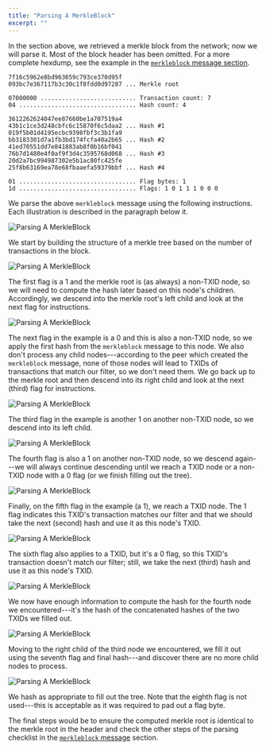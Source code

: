 ```yaml
---
title: "Parsing A MerkleBlock"
excerpt: ""
---
```

In the section above, we retrieved a merkle block from the network; now we will parse it. Most of the block header has been omitted. For a more complete hexdump, see the example in the [`merkleblock` message section](core-ref-p2p-network-data-messages#section-merkleblock).

``` text
7f16c5962e8bd963659c793ce370d95f
093bc7e367117b3c30c1f8fdd0d97287 ... Merkle root

07000000 ........................... Transaction count: 7
04 ................................. Hash count: 4

3612262624047ee87660be1a707519a4
43b1c1ce3d248cbfc6c15870f6c5daa2 ... Hash #1
019f5b01d4195ecbc9398fbf3c3b1fa9
bb3183301d7a1fb3bd174fcfa40a2b65 ... Hash #2
41ed70551dd7e841883ab8f0b16bf041
76b7d1480e4f0af9f3d4c3595768d068 ... Hash #3
20d2a7bc994987302e5b1ac80fc425fe
25f8b63169ea78e68fbaaefa59379bbf ... Hash #4

01 ................................. Flag bytes: 1
1d ................................. Flags: 1 0 1 1 1 0 0 0
```

We parse the above `merkleblock` message using the following instructions.  Each illustration is described in the paragraph below it.

![Parsing A MerkleBlock](https://dash-docs.github.io/img/dev/gifs/en-merkleblock-parsing/en-merkleblock-parsing-001.svg)

We start by building the structure of a merkle tree based on the number of transactions in the block.

![Parsing A MerkleBlock](https://dash-docs.github.io/img/dev/gifs/en-merkleblock-parsing/en-merkleblock-parsing-002.svg)

The first flag is a 1 and the merkle root is (as always) a non-TXID node, so we will need to compute the hash later based on this node's children. Accordingly, we descend into the merkle root's left child and look at the next flag for instructions.

![Parsing A MerkleBlock](https://dash-docs.github.io/img/dev/gifs/en-merkleblock-parsing/en-merkleblock-parsing-003.svg)

The next flag in the example is a 0 and this is also a non-TXID node, so we apply the first hash from the `merkleblock` message to this node. We also don't process any child nodes---according to the peer which created the `merkleblock` message, none of those nodes will lead to TXIDs of transactions that match our filter, so we don't need them. We go back up to the merkle root and then descend into its right child and look at the next (third) flag for instructions.

![Parsing A MerkleBlock](https://dash-docs.github.io/img/dev/gifs/en-merkleblock-parsing/en-merkleblock-parsing-004.svg)

The third flag in the example is another 1 on another non-TXID node, so we descend into its left child.

![Parsing A MerkleBlock](https://dash-docs.github.io/img/dev/gifs/en-merkleblock-parsing/en-merkleblock-parsing-005.svg)

The fourth flag is also a 1 on another non-TXID node, so we descend again---we will always continue descending until we reach a TXID node or a non-TXID node with a 0 flag (or we finish filling out the tree).

![Parsing A MerkleBlock](https://dash-docs.github.io/img/dev/gifs/en-merkleblock-parsing/en-merkleblock-parsing-006.svg)

Finally, on the fifth flag in the example (a 1), we reach a TXID node. The 1 flag indicates this TXID's transaction matches our filter and that we should take the next (second) hash and use it as this node's TXID.

![Parsing A MerkleBlock](https://dash-docs.github.io/img/dev/gifs/en-merkleblock-parsing/en-merkleblock-parsing-007.svg)

The sixth flag also applies to a TXID, but it's a 0 flag, so this TXID's transaction doesn't match our filter; still, we take the next (third) hash and use it as this node's TXID.

![Parsing A MerkleBlock](https://dash-docs.github.io/img/dev/gifs/en-merkleblock-parsing/en-merkleblock-parsing-008.svg)

We now have enough information to compute the hash for the fourth node we encountered---it's the hash of the concatenated hashes of the two TXIDs we filled out.

![Parsing A MerkleBlock](https://dash-docs.github.io/img/dev/gifs/en-merkleblock-parsing/en-merkleblock-parsing-009.svg)

Moving to the right child of the third node we encountered, we fill it out using the seventh flag and final hash---and discover there are no more child nodes to process.

![Parsing A MerkleBlock](https://dash-docs.github.io/img/dev/gifs/en-merkleblock-parsing/en-merkleblock-parsing-011.svg)

We hash as appropriate to fill out the tree.  Note that the eighth flag is not used---this is acceptable as it was required to pad out a flag byte.

The final steps would be to ensure the computed merkle root is identical to the merkle root in the header and check the other steps of the parsing checklist in the [`merkleblock` message](core-ref-p2p-network-data-messages#section-merkleblock) section.